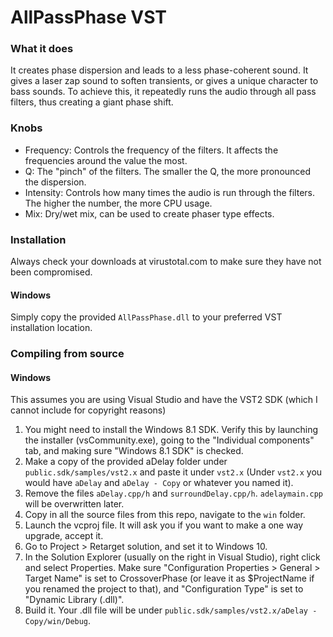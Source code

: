 <h1>AllPassPhase VST</h1>

<h3>What it does</h3>

It creates phase dispersion and leads to a less phase-coherent sound.
It gives a laser zap sound to soften transients, or gives a unique character to bass sounds.
To achieve this, it repeatedly runs the audio through all pass filters, thus creating a giant phase shift.

<h3>Knobs</h3>

- Frequency: Controls the frequency of the filters. It affects the frequencies around the value the most.
- Q: The "pinch" of the filters. The smaller the Q, the more pronounced the dispersion.
- Intensity: Controls how many times the audio is run through the filters. The higher the number, the more CPU usage.
- Mix: Dry/wet mix, can be used to create phaser type effects.

<h3>Installation</h3>

Always check your downloads at virustotal.com to make sure they have not been compromised.

<h4>Windows</h4>

Simply copy the provided `AllPassPhase.dll` to your preferred VST installation location.

<h3>Compiling from source</h3>

<h4>Windows</h4>

This assumes you are using Visual Studio and have the VST2 SDK (which I cannot include for copyright reasons)
1. You might need to install the Windows 8.1 SDK. Verify this by launching the installer (vsCommunity.exe), 
going to the "Individual components" tab, and making sure "Windows 8.1 SDK" is checked.
2. Make a copy of the provided aDelay folder under `public.sdk/samples/vst2.x` and paste it under `vst2.x`
(Under `vst2.x` you would have `aDelay` and `aDelay - Copy` or whatever you named it).
3. Remove the files `aDelay.cpp/h` and `surroundDelay.cpp/h`. `adelaymain.cpp` will be overwritten later.
4. Copy in all the source files from this repo, navigate to the `win` folder.
5. Launch the vcproj file. It will ask you if you want to make a one way upgrade, accept it.
6. Go to Project > Retarget solution, and set it to Windows 10.
7. In the Solution Explorer (usually on the right in Visual Studio), right click and select Properties. 
Make sure "Configuration Properties > General > Target Name" is set to CrossoverPhase 
(or leave it as $ProjectName if you renamed the project to that), 
and "Configuration Type" is set to "Dynamic Library (.dll)".
8. Build it. Your .dll file will be under `public.sdk/samples/vst2.x/aDelay - Copy/win/Debug`.